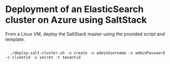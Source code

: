 # Deployment of an ElasticSearch cluster on Azure using SaltStack

From a Linux VM, deploy the SaltStack master using the provided script and template.

<pre>
<code>
  ./deploy-salt-cluster.sh -o create -u adminUsername -n adminPassword -c clientid -s secret -t tenantid
</code>
</pre>
